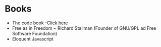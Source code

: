 # Books

- The code book -[Click here](the-code-book.md)
- Free as in Freedom ~ Richard Stallman (Founder of GNU/GPL ad Free Software Foundation)
- Eloquent Javascript

